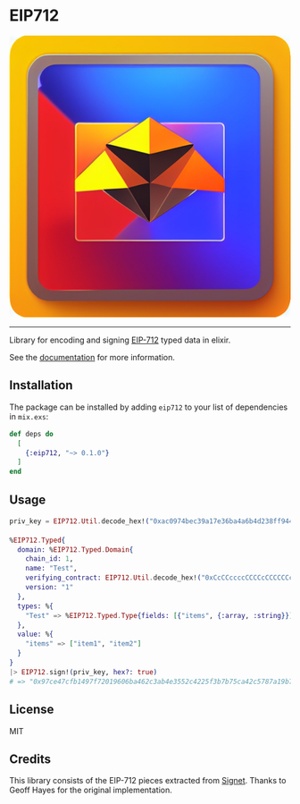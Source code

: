 # EIP712

![EIP712](./eip-712-logo.jpeg)

---

Library for encoding and signing [EIP-712](https://eips.ethereum.org/EIPS/eip-712) typed data in elixir.

See the [documentation](https://hexdocs.pm/eip712) for more information.

## Installation

The package can be installed by adding `eip712` to your list of dependencies in `mix.exs`:

```elixir
def deps do
  [
    {:eip712, "~> 0.1.0"}
  ]
end
```

## Usage

```elixir
priv_key = EIP712.Util.decode_hex!("0xac0974bec39a17e36ba4a6b4d238ff944bacb478cbed5efcae784d7bf4f2ff80")

%EIP712.Typed{
  domain: %EIP712.Typed.Domain{
    chain_id: 1,
    name: "Test",
    verifying_contract: EIP712.Util.decode_hex!("0xCcCCccccCCCCcCCCCCCcCcCccCcCCCcCcccccccC"),
    version: "1"
  },
  types: %{
    "Test" => %EIP712.Typed.Type{fields: [{"items", {:array, :string}}]}
  },
  value: %{
    "items" => ["item1", "item2"]
  }
}
|> EIP712.sign!(priv_key, hex?: true)
# => "0x97ce47cfb1497f72019606ba462c3ab4e3552c4225f3b7b75ca42c5787a19b7c29d53b9fe402102a82ea782e806224f819b326b74f98049fe59486640d6fa2911c"
```

## License

MIT

## Credits

This library consists of the EIP-712 pieces extracted from [Signet](https://github.com/hayesgm/signet/).
Thanks to Geoff Hayes for the original implementation.

